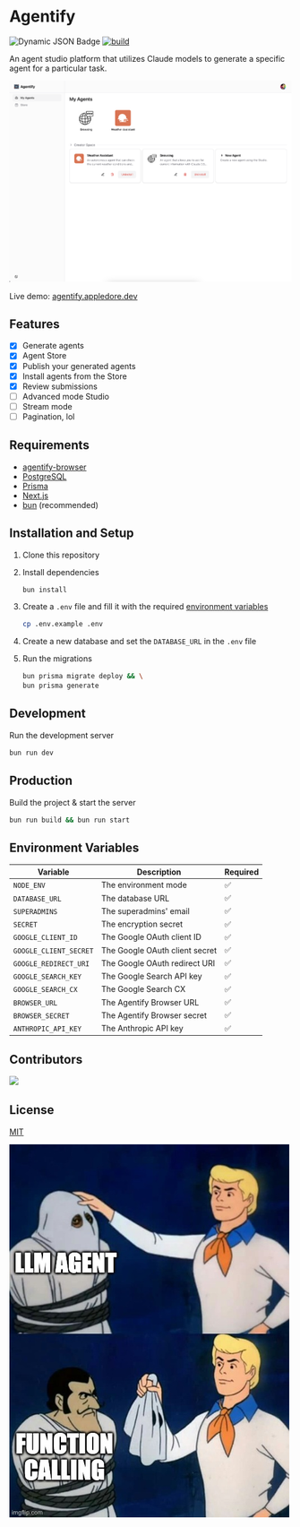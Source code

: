 # Agentify

![Dynamic JSON Badge](https://img.shields.io/badge/dynamic/json?url=https%3A%2F%2Fagentify.appledore.dev%2Fapi%2Fping&query=status&label=server%20status)
[![build](https://github.com/mgilangjanuar/agentify/actions/workflows/build.yml/badge.svg?branch=main)](https://github.com/mgilangjanuar/agentify/actions/workflows/build.yml)

An agent studio platform that utilizes Claude models to generate a specific agent for a particular task.

![ss](/public/img1.png)

Live demo: [agentify.appledore.dev](https://agentify.appledore.dev)

## Features

- [x] Generate agents
- [x] Agent Store
- [x] Publish your generated agents
- [x] Install agents from the Store
- [x] Review submissions
- [ ] Advanced mode Studio
- [ ] Stream mode
- [ ] Pagination, lol

## Requirements

- [agentify-browser](https://github.com/mgilangjanuar/agentify-browser)
- [PostgreSQL](https://www.postgresql.org)
- [Prisma](https://prisma.io)
- [Next.js](https://nextjs.org)
- [bun](https://bun.sh) (recommended)

## Installation and Setup

1. Clone this repository
2. Install dependencies

    ```bash
    bun install
    ```
3. Create a `.env` file and fill it with the required [environment variables](#environment-variables)

    ```bash
    cp .env.example .env
    ```
4. Create a new database and set the `DATABASE_URL` in the `.env` file
5. Run the migrations

    ```bash
    bun prisma migrate deploy && \
    bun prisma generate
    ```

## Development

Run the development server

```bash
bun run dev
```

## Production

Build the project & start the server

```bash
bun run build && bun run start
```

## Environment Variables

| Variable | Description | Required |
| --- | --- | --- |
| `NODE_ENV` | The environment mode | ✅ |
| `DATABASE_URL` | The database URL | ✅ |
| `SUPERADMINS` | The superadmins' email | ✅ |
| `SECRET` | The encryption secret | ✅ |
| `GOOGLE_CLIENT_ID` | The Google OAuth client ID | ✅ |
| `GOOGLE_CLIENT_SECRET` | The Google OAuth client secret | ✅ |
| `GOOGLE_REDIRECT_URI` | The Google OAuth redirect URI | ✅ |
| `GOOGLE_SEARCH_KEY` | The Google Search API key | ✅ |
| `GOOGLE_SEARCH_CX` | The Google Search CX | ✅ |
| `BROWSER_URL` | The Agentify Browser URL | ✅ |
| `BROWSER_SECRET` | The Agentify Browser secret | ✅ |
| `ANTHROPIC_API_KEY` | The Anthropic API key | ✅ |

## Contributors

<a href="https://github.com/mgilangjanuar/agentify/graphs/contributors">
  <img src="https://contrib.rocks/image?repo=mgilangjanuar/agentify" />
</a>

## License

[MIT](/LICENSE.md)

![meme](/meme.jpg)
